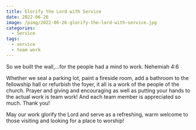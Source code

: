 ```yaml
---
title: Glorify the Lord with Service
date: 2022-06-26
image: /pimg/2022-06-26-glorify-the-lord-with-service.jpg
categories:
  - Service
tags:
  - service
  - team work
---
```


So we built the wall,…for the people had a mind to work. Nehemiah 4:6

Whether we seal a parking lot, paint a fireside room, add a bathroom to the fellowship hall or refurbish the foyer, it all is a work of the people of the church. Prayer and giving and encouraging as well as putting your hands to the actual work is team work! And each team member is appreciated so much. Thank you!

May our work glorify the Lord and serve as a refreshing, warm welcome to those visiting and looking for a place to worship!



